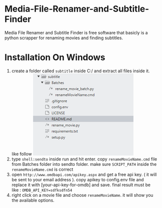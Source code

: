 # Media-File-Renamer-and-Subtitle-Finder
Media File Renamer and Subtitle Finder is free software that basicly is a python scrapper for renaming movies and finding subtitles.

# Installation On Windows
1. create a folder called `subtitle` inside C:/ and extract all files inside it. like follow
![Folder Structure](/Images/1.PNG)
2. type `shell:sendto` inside run and hit enter. copy `renameMovieName.cmd` file from Batches folder into sendto folder. make sure `SCRIPT_PATH` inside the `renameMovieName.cmd` is correct
3. open `http://www.omdbapi.com/apikey.aspx` and get a free api key. ( it will be sent to your email address ). copy apikey to config.env file and replace it with [your-api-key-for-omdb] and save. final result must be like :
`OMDB_API_KEY=sdfksdfn54`
4. right click on a movie file and choose `renameMovieName`. it will show you the available options.